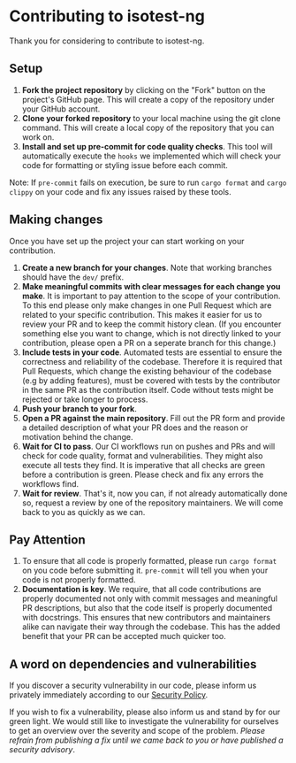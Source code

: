 # Contributing to isotest-ng

Thank you for considering to contribute to isotest-ng.

## Setup

1. **Fork the project repository** by clicking on the "Fork" button on the project's GitHub page.
This will create a copy of the repository under your GitHub account.
2. **Clone your forked repository** to your local machine using the git clone command.
This will create a local copy of the repository that you can work on.
3. **Install and set up pre-commit for code quality checks**. This tool will automatically execute the `hooks` we implemented
which will check your code for formatting or styling issue before each commit.

Note: If `pre-commit` fails on execution, be sure to run `cargo format` and `cargo clippy` on your code and fix any issues
raised by these tools.

## Making changes

Once you have set up the project your can start working on your contribution.

1. **Create a new branch for your changes**. Note that working branches should have the `dev/` prefix.
2. **Make meaningful commits with clear messages for each change you make**. It is important to pay attention to the scope
of your contribution. To this end please only make changes in one Pull Request which are related to your specific contribution.
This makes it easier for us to review your PR and to keep the commit history clean. (If you encounter something else you want to change,
which is not directly linked to your contribution, please open a PR on a seperate branch for this change.)
3. **Include tests in your code**. Automated tests are essential to ensure the correctness and reliability of the codebase.
Therefore it is required that Pull Requests, which change the existing behaviour of the codebase (e.g by adding features),
must be covered with tests by the contributor in the same PR as the contribution itself.
Code without tests might be rejected or take longer to process.
4. **Push your branch to your fork**.
5. **Open a PR against the main repository**. Fill out the PR form and provide a detailed description of what your PR does and the reason or motivation behind the change.
6. **Wait for CI to pass**. Our CI workflows run on pushes and PRs and will check for code quality, format and vulnerabilities. They might also execute all tests they find. It is imperative that all checks are green before a contribution is green. Please check and fix any errors the workflows find.
7. **Wait for review**. That's it, now you can, if not already automatically done so, request a review by one of the repository maintainers. We will come back to you as quickly as we can.

## Pay Attention

1. To ensure that all code is properly formatted, please run `cargo format` on you code before submitting it. `pre-commit` will tell you when your code is not properly formatted.
2. **Documentation is key**. We require, that all code contributions are properly documented not only with commit messages and meaningful PR descriptions, but also that the code itself is properly documented with docstrings. This ensures that new contributors and maintainers alike can navigate their way through the codebase. This has the added benefit that your PR can be accepted much quicker too.

## A word on dependencies and vulnerabilities

If you discover a security vulnerability in our code, please inform us privately immediately according to our [Security Policy](./SECURITY.md).

If you wish to fix a vulnerability, please also inform us and stand by for our green light. We would still like to investigate the vulnerability for ourselves to get an overview over the severity and scope of the problem. *Please refrain from publishing a fix until we came back to you or have published a security advisory*.
